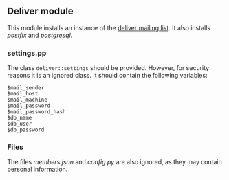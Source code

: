 ## Deliver module

This module installs an instance of the
[deliver mailing list](http://www.github.com/sirech/deliver). It also
installs _postfix_ and _postgresql_.

### settings.pp

The class `deliver::settings` should be provided. However, for
security reasons it is an ignored class. It should contain the
following variables:

    $mail_sender
    $mail_host
    $mail_machine
    $mail_password
    $mail_password_hash
    $db_name
    $db_user
    $db_password

### Files

The files _members.json_ and _config.py_ are also ignored, as they may
contain personal information.
